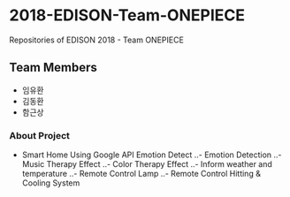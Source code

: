 # 2018-EDISON-Team-ONEPIECE
Repositories of EDISON 2018 - Team ONEPIECE
## Team Members
- 임유환
- 김동환
- 함근상 
### About Project
- Smart Home Using Google API Emotion Detect
..- Emotion Detection
..- Music Therapy Effect
..- Color Therapy Effect
..- Inform weather and temperature
..- Remote Control Lamp
..- Remote Control Hitting & Cooling System
